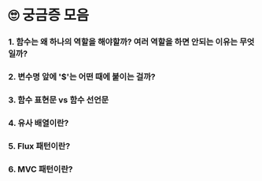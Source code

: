 # 🙄 궁금증 모음

### 1. 함수는 왜 하나의 역할을 해야할까? 여러 역할을 하면 안되는 이유는 무엇일까?
### 2. 변수명 앞에 '$'는 어떤 때에 붙이는 걸까?
### 3. 함수 표현문 vs 함수 선언문
### 4. 유사 배열이란?
### 5. Flux 패턴이란?
### 6. MVC 패턴이란?
